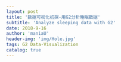```yaml
---
layout: post
title: '数据可视化初探-用G2分析睡眠数据'
subtitle: 'Analyze sleeping data with G2'
date: 2018-9-16
author: 'maniaU'
header-img: 'img/Hole.jpg'
tags: G2 Data-Visualization
catalog: true
---
```


<div id="mountNode"></div>

<div id="pieNode"></div>
<div id="radarNode"></div>
<div id="boxNode"></div>

<script src="/js/moment.js"></script>
<script src="https://gw.alipayobjects.com/os/antv/pkg/_antv.g2-3.2.8/dist/g2.min.js"></script>
<script src="https://gw.alipayobjects.com/os/antv/pkg/_antv.data-set-0.9.6/dist/data-set.min.js"></script>
<script>
var lineData = [
  {"month": "2017-1", "avg": 24968.18181818182},
  {"month": "2017-2", "avg": 25082.222222222223},
  {"month": "2017-3", "avg": 24936.774193548386},
  {"month": "2017-4", "avg": 24396},
  {"month": "2017-5", "avg": 25714.285714285714},
  {"month": "2017-6", "avg": 22760},
  {"month": "2017-7", "avg": 23498},
  {"month": "2017-8", "avg": 23178},
  {"month": "2017-9", "avg": 23198.571428571428},
  {"month": "2017-10", "avg": 23547.09677419355},
  {"month": "2017-11", "avg": 24668.88888888889},
  {"month": "2017-12", "avg": 25668.387096774193},
  {"month": "2018-1", "avg": 24514.83870967742},
  {"month": "2018-2", "avg": 24722.068965517243},
  {"month": "2018-3", "avg": 22894.736842105263},
  {"month": "2018-4", "avg": 25377.777777777777},
  {"month": "2018-5", "avg": 23483.571428571428},
  {"month": "2018-6", "avg": 21836},
  {"month": "2018-7", "avg": 21698.709677419356},
  {"month": "2018-8", "avg": 23662.758620689656}
]

var chart = new G2.Chart({
      container: "mountNode",
      forceFit: true,
      padding: [20, 20, 40, 30]
    });
    var newData = lineData.map(element => {
      element.avg = Number((element.avg / 3600).toFixed(2));
      var duration = moment.duration(element.avg * 1000);
      element.timeString = `${
        duration.get("hours") ? duration.get("hours") + "小时" : ""
      }${
        duration.get("minutes") ? duration.get("minutes") + "分" : ""
      }${duration.get("seconds")}`;
      return element;
    });
    chart.source(newData);
    chart.scale("avg", {
      min: 5,
      max: 8,
      alias: "睡眠平均时间(小时)"
    });
    chart.scale("month", {range: [0, 1], alias: "月份", tickCount: 10});
    chart.tooltip();
    chart.line().position("month*avg");
    chart
      .point()
      .position("month*avg")
      .size(4)
      .shape("circle")
      .style({
        stroke: "#fff",
        lineWidth: 1
      });
    chart.render();


var durationData = [
  {"duration": "3小时", "count": 10, "percent": 0.02},
  {"duration": "4小时", "count": 20, "percent": 0.03},
  {"duration": "5小时", "count": 55, "percent": 0.09},
  {"duration": "6小时", "count": 150, "percent": 0.25},
  {"duration": "7小时", "count": 219, "percent": 0.36},
  {"duration": "8小时", "count": 109, "percent": 0.18},
  {"duration": "9小时", "count": 33, "percent": 0.06},
  {"duration": "10小时", "count": 3, "percent": 0.01}
]

var pieChart = new G2.Chart({
      container: "pieNode",
      forceFit: true
    });
    pieChart.source(durationData, {
      percent: {
        formatter: function formatter(val) {
          val = val * 100 + "%";
          return val;
        }
      }
    });
    pieChart.coord("theta", {
      radius: 0.75
    });
    pieChart.tooltip({
      showTitle: false,
      itemTpl:
        '<li><span style="background-color:{color};" class="g2-tooltip-marker"></span>{name}: {value}次</li>'
    });
    pieChart
      .intervalStack()
      .position("percent")
      .color("duration")
      .label("percent", {
        formatter: function formatter(val, item) {
          return item.point.duration + ": " + val;
        }
      })
      .tooltip("duration*count", function(duration, count) {
        return {
          name: duration,
          value: count
        };
      })
      .style({
        lineWidth: 1,
        stroke: "#fff"
      });
    pieChart.render();

var weekdayData = [
  {
    "weekday": "星期一",
    "duration": 25189.53488372093,
    "awakeTime": 727.6744186046511,
    "lightSleepTime": 16702.325581395347,
    "soundSleepTime": 7759.53488372093
  },
  {
    "weekday": "星期二",
    "duration": 23471.566265060243,
    "awakeTime": 612.289156626506,
    "lightSleepTime": 15579.036144578313,
    "soundSleepTime": 7280.240963855422
  },
  {
    "weekday": "星期三",
    "duration": 24564,
    "awakeTime": 708,
    "lightSleepTime": 16171.764705882353,
    "soundSleepTime": 7684.235294117647
  },
  {
    "weekday": "星期四",
    "duration": 23055,
    "awakeTime": 747.1428571428571,
    "lightSleepTime": 15167.857142857143,
    "soundSleepTime": 7140
  },
  {
    "weekday": "星期五",
    "duration": 23456.55172413793,
    "awakeTime": 711.7241379310345,
    "lightSleepTime": 14666.896551724138,
    "soundSleepTime": 8077.931034482759
  },
  {
    "weekday": "星期六",
    "duration": 24133.483146067414,
    "awakeTime": 664.0449438202247,
    "lightSleepTime": 15974.831460674157,
    "soundSleepTime": 7494.606741573034
  },
  {
    "weekday": "星期天",
    "duration": 24564.418604651164,
    "awakeTime": 1017.2093023255813,
    "lightSleepTime": 16012.32558139535,
    "soundSleepTime": 7534.883720930233
  }
]
var newWeekdayData = weekdayData.map(one => {
  one.duration = Number((one.duration / 3600).toFixed(2));
  one.awakeTime = Number((one.awakeTime / 3600).toFixed(2));
  one.lightSleepTime = Number((one.lightSleepTime / 3600).toFixed(2));
  one.soundSleepTime = Number((one.soundSleepTime / 3600).toFixed(2));
  return one;
});
var DataView = DataSet.DataView
var dv = new DataView().source(newWeekdayData);
dv.transform({
  type: "fold",
  fields: ["duration", "lightSleepTime", "soundSleepTime"], // 展开字段集
  key: "weekDay", // key字段
  value: "time" // value字段
});
var radarChart = new G2.Chart({
  container: "radarNode",
  forceFit: true,
  padding: [20, 20, 95, 20]
});
radarChart.source(dv, {
  time: {
    min: 0,
    max: 8
  }
});
radarChart.coord("polar", {
  radius: 0.8
});
radarChart.axis("weekday", {
  line: null,
  tickLine: null,
  grid: {
    lineStyle: {
      lineDash: null
    },
    hideFirstLine: false
  }
});
radarChart.axis("time", {
  line: null,
  tickLine: null,
  grid: {
    type: "polygon",
    lineStyle: {
      lineDash: null
    }
  }
});
radarChart.legend("weekDay", {
  marker: "circle",
  offset: 30
});
radarChart
  .line()
  .position("weekday*time")
  .color("weekDay")
  .size(2);
radarChart
  .point()
  .position("weekday*time")
  .color("weekDay")
  .shape("circle")
  .size(4)
  .style({
    stroke: "#fff",
    lineWidth: 1,
    fillOpacity: 1
  });
radarChart.render();


var boxData = [
  {"startTime": 3.6, "endTime": 9.383333333333333},
  {"startTime": 1.9166666666666665, "endTime": 5.483333333333333},
  {"startTime": 1.25, "endTime": 9.133333333333333},
  {"startTime": 0.7666666666666667, "endTime": 6.016666666666667},
  {"startTime": 0.15, "endTime": 6.983333333333333},
  {"startTime": 1.55, "endTime": 9.316666666666666},
  {"startTime": 3.283333333333333, "endTime": 9.75},
  {"startTime": 2.066666666666667, "endTime": 9.616666666666667},
  {"startTime": 2.6333333333333333, "endTime": 8.55},
  {"startTime": 0.9833333333333333, "endTime": 8.183333333333334},
  {"startTime": 1.3, "endTime": 7.583333333333333},
  {"startTime": 2.966666666666667, "endTime": 9.433333333333334},
  {"startTime": 1.8666666666666667, "endTime": 9.3},
  {"startTime": 2.3833333333333333, "endTime": 8.966666666666667},
  {"startTime": 1.5666666666666667, "endTime": 10.066666666666666},
  {"startTime": 2.3, "endTime": 8.45},
  {"startTime": 0.5333333333333333, "endTime": 8.833333333333334},
  {"startTime": 1.1166666666666667, "endTime": 8.4},
  {"startTime": 0.8333333333333334, "endTime": 9.65},
  {"startTime": 1.6, "endTime": 9.816666666666666},
  {"startTime": 1.95, "endTime": 6.933333333333334},
  {"startTime": 23.7, "endTime": 9.05},
  {"startTime": 3.9833333333333334, "endTime": 11.65},
  {"startTime": 2.8, "endTime": 9.983333333333333},
  {"startTime": 1.1833333333333333, "endTime": 9.783333333333333},
  {"startTime": 2.65, "endTime": 9.966666666666667},
  {"startTime": 2.466666666666667, "endTime": 9.616666666666667},
  {"startTime": 1.1833333333333333, "endTime": 7.516666666666667},
  {"startTime": 1.1833333333333333, "endTime": 7.733333333333333},
  {"startTime": 2.9833333333333334, "endTime": 9.75},
  {"startTime": 1.9, "endTime": 8.45},
  {"startTime": 1.1833333333333333, "endTime": 10.05},
  {"startTime": 2.05, "endTime": 7.733333333333333},
  {"startTime": 1.6666666666666665, "endTime": 9.216666666666667},
  {"startTime": 1.2833333333333332, "endTime": 8.683333333333334},
  {"startTime": 2.3, "endTime": 10.033333333333333},
  {"startTime": 2.2666666666666666, "endTime": 8.4},
  {"startTime": 0.8666666666666667, "endTime": 7.733333333333333},
  {"startTime": 3.75, "endTime": 10.6},
  {"startTime": 1.7833333333333332, "endTime": 10.266666666666667},
  {"startTime": 2.2, "endTime": 7.766666666666667},
  {"startTime": 2.15, "endTime": 8.383333333333333},
  {"startTime": 1.2333333333333334, "endTime": 5.566666666666666},
  {"startTime": 0.9166666666666666, "endTime": 7.9},
  {"startTime": 1.95, "endTime": 8.966666666666667},
  {"startTime": 2.8666666666666667, "endTime": 8.966666666666667},
  {"startTime": 2, "endTime": 10.233333333333333},
  {"startTime": 1.2833333333333332, "endTime": 6.6},
  {"startTime": 23.616666666666667, "endTime": 8.266666666666667},
  {"startTime": 1.05, "endTime": 8.45},
  {"startTime": 0.9333333333333333, "endTime": 8.533333333333333},
  {"startTime": 0.7333333333333333, "endTime": 8.483333333333333},
  {"startTime": 3.066666666666667, "endTime": 9.566666666666666},
  {"startTime": 1.95, "endTime": 8.166666666666666},
  {"startTime": 1.2833333333333332, "endTime": 8.133333333333333},
  {"startTime": 0.75, "endTime": 7.95},
  {"startTime": 23.95, "endTime": 8.483333333333333},
  {"startTime": 1.2166666666666668, "endTime": 8.533333333333333},
  {"startTime": 1.9166666666666665, "endTime": 8.866666666666667},
  {"startTime": 0.9, "endTime": 9.733333333333333},
  {"startTime": 3.2, "endTime": 9.866666666666667},
  {"startTime": 3.8, "endTime": 8.1},
  {"startTime": 0.9833333333333333, "endTime": 8.9},
  {"startTime": 1.7666666666666666, "endTime": 8.5},
  {"startTime": 0.9, "endTime": 7.733333333333333},
  {"startTime": 1.1666666666666667, "endTime": 7.75},
  {"startTime": 1.6666666666666665, "endTime": 9.983333333333333},
  {"startTime": 1.2333333333333334, "endTime": 8.55},
  {"startTime": 0.4166666666666667, "endTime": 7.35},
  {"startTime": 2.0833333333333335, "endTime": 8.266666666666667},
  {"startTime": 2.3666666666666667, "endTime": 8.716666666666667},
  {"startTime": 1.5, "endTime": 8.85},
  {"startTime": 1.85, "endTime": 8.85},
  {"startTime": 1.5666666666666667, "endTime": 9.233333333333333},
  {"startTime": 2.1666666666666665, "endTime": 7.6},
  {"startTime": 1.4, "endTime": 8.316666666666666},
  {"startTime": 3.35, "endTime": 9.083333333333334},
  {"startTime": 0.5666666666666667, "endTime": 5.466666666666667},
  {"startTime": 1.1166666666666667, "endTime": 8.35},
  {"startTime": 1.3333333333333333, "endTime": 8.55},
  {"startTime": 1.6166666666666667, "endTime": 8.533333333333333},
  {"startTime": 2.0833333333333335, "endTime": 11.116666666666667},
  {"startTime": 0.8, "endTime": 8.916666666666666},
  {"startTime": 2.8666666666666667, "endTime": 8.866666666666667},
  {"startTime": 0, "endTime": 8.25},
  {"startTime": 1.0666666666666667, "endTime": 8},
  {"startTime": 1.55, "endTime": 8.7},
  {"startTime": 1.8, "endTime": 8.683333333333334},
  {"startTime": 1.6666666666666665, "endTime": 9.25},
  {"startTime": 0.8666666666666667, "endTime": 8.566666666666666},
  {"startTime": 1.1, "endTime": 8.45},
  {"startTime": 1.7666666666666666, "endTime": 7.866666666666667},
  {"startTime": 2.3333333333333335, "endTime": 9.016666666666667},
  {"startTime": 1.9833333333333334, "endTime": 8.6},
  {"startTime": 1.2166666666666668, "endTime": 8.566666666666666},
  {"startTime": 4.033333333333333, "endTime": 9.65},
  {"startTime": 1.65, "endTime": 7.733333333333333},
  {"startTime": 1.1166666666666667, "endTime": 8.233333333333333},
  {"startTime": 1.3833333333333333, "endTime": 4.666666666666667},
  {"startTime": 0.3333333333333333, "endTime": 8.483333333333333},
  {"startTime": 0.9833333333333333, "endTime": 8.566666666666666},
  {"startTime": 0.95, "endTime": 8.483333333333333},
  {"startTime": 1.0666666666666667, "endTime": 8.616666666666667},
  {"startTime": 0.6166666666666667, "endTime": 6.033333333333333},
  {"startTime": 1.25, "endTime": 6.916666666666667},
  {"startTime": 1.1, "endTime": 8.05},
  {"startTime": 3.2333333333333334, "endTime": 7.716666666666667},
  {"startTime": 0.36666666666666664, "endTime": 6.733333333333333},
  {"startTime": 0.85, "endTime": 8.066666666666666},
  {"startTime": 0.6, "endTime": 6.216666666666667},
  {"startTime": 0.48333333333333334, "endTime": 7.916666666666667},
  {"startTime": 4.3, "endTime": 9.016666666666667},
  {"startTime": 23.833333333333332, "endTime": 8.4},
  {"startTime": 0.16666666666666666, "endTime": 8.433333333333334},
  {"startTime": 1.3333333333333333, "endTime": 8.666666666666666},
  {"startTime": 1.5333333333333332, "endTime": 10.233333333333333},
  {"startTime": 0.31666666666666665, "endTime": 8.45},
  {"startTime": 23.85, "endTime": 7.35},
  {"startTime": 0.23333333333333334, "endTime": 6.933333333333334},
  {"startTime": 0.05, "endTime": 8.316666666666666},
  {"startTime": 2.4333333333333336, "endTime": 8.766666666666667},
  {"startTime": 1.55, "endTime": 8.7},
  {"startTime": 1.85, "endTime": 8.083333333333334},
  {"startTime": 1.5166666666666666, "endTime": 7.866666666666667},
  {"startTime": 23.133333333333333, "endTime": 8.4},
  {"startTime": 1.0666666666666667, "endTime": 8.866666666666667},
  {"startTime": 2.6666666666666665, "endTime": 7.8},
  {"startTime": 1.55, "endTime": 8.55},
  {"startTime": 1.2833333333333332, "endTime": 9.283333333333333},
  {"startTime": 2.0166666666666666, "endTime": 8.4},
  {"startTime": 2.2666666666666666, "endTime": 11.416666666666666},
  {"startTime": 1.15, "endTime": 7.35},
  {"startTime": 1.8333333333333335, "endTime": 7.416666666666667},
  {"startTime": 0.9833333333333333, "endTime": 8.616666666666667},
  {"startTime": 2.4833333333333334, "endTime": 8.516666666666667},
  {"startTime": 1.9166666666666665, "endTime": 8.633333333333333},
  {"startTime": 1.9666666666666668, "endTime": 8.866666666666667},
  {"startTime": 1.4666666666666668, "endTime": 7.983333333333333},
  {"startTime": 1.4666666666666668, "endTime": 8.5},
  {"startTime": 2.75, "endTime": 8.416666666666666},
  {"startTime": 2.25, "endTime": 7.666666666666667},
  {"startTime": 0.7, "endTime": 9.683333333333334},
  {"startTime": 1.75, "endTime": 8.483333333333333},
  {"startTime": 2.75, "endTime": 8.366666666666667},
  {"startTime": 2.2666666666666666, "endTime": 8.766666666666667},
  {"startTime": 2.7666666666666666, "endTime": 8.8},
  {"startTime": 2.1166666666666667, "endTime": 9.033333333333333},
  {"startTime": 3.3166666666666664, "endTime": 8.816666666666666},
  {"startTime": 2.95, "endTime": 9.483333333333333},
  {"startTime": 1.8333333333333335, "endTime": 8.683333333333334},
  {"startTime": 4.033333333333333, "endTime": 8.75},
  {"startTime": 2.033333333333333, "endTime": 8.966666666666667},
  {"startTime": 1.7833333333333332, "endTime": 8.333333333333334},
  {"startTime": 4.616666666666667, "endTime": 9.133333333333333},
  {"startTime": 0.95, "endTime": 8.116666666666667},
  {"startTime": 2.8, "endTime": 7.733333333333333},
  {"startTime": 1, "endTime": 8.683333333333334},
  {"startTime": 3.2, "endTime": 8.483333333333333},
  {"startTime": 1.45, "endTime": 8.383333333333333},
  {"startTime": 1.4166666666666667, "endTime": 4.716666666666667},
  {"startTime": 3.3166666666666664, "endTime": 8.233333333333333},
  {"startTime": 1.8333333333333335, "endTime": 8.9},
  {"startTime": 2.8166666666666664, "endTime": 9.4},
  {"startTime": 1.1833333333333333, "endTime": 9},
  {"startTime": 1.95, "endTime": 8.666666666666666},
  {"startTime": 1.6166666666666667, "endTime": 8.616666666666667},
  {"startTime": 0.9833333333333333, "endTime": 7.266666666666667},
  {"startTime": 0.9833333333333333, "endTime": 8.466666666666667},
  {"startTime": 3.65, "endTime": 9.9},
  {"startTime": 1.2333333333333334, "endTime": 7.9},
  {"startTime": 1.0833333333333333, "endTime": 8.283333333333333},
  {"startTime": 0.75, "endTime": 8.25},
  {"startTime": 0.7666666666666667, "endTime": 8.333333333333334},
  {"startTime": 1.05, "endTime": 8.316666666666666},
  {"startTime": 2.4166666666666665, "endTime": 8.55},
  {"startTime": 0.9166666666666666, "endTime": 8.233333333333333},
  {"startTime": 1.95, "endTime": 9.916666666666666},
  {"startTime": 1.8166666666666667, "endTime": 8.7},
  {"startTime": 0.95, "endTime": 8.25},
  {"startTime": 1.9333333333333333, "endTime": 7.683333333333334},
  {"startTime": 3.3666666666666667, "endTime": 8.733333333333333},
  {"startTime": 3.0166666666666666, "endTime": 8.65},
  {"startTime": 2.7, "endTime": 8.266666666666667},
  {"startTime": 2.75, "endTime": 8.45},
  {"startTime": 1.85, "endTime": 8.883333333333333},
  {"startTime": 1.6833333333333333, "endTime": 8.766666666666667},
  {"startTime": 1.6333333333333333, "endTime": 8.983333333333333},
  {"startTime": 1.15, "endTime": 8.266666666666667},
  {"startTime": 2.4333333333333336, "endTime": 8.9},
  {"startTime": 2.25, "endTime": 7.033333333333333},
  {"startTime": 1.9333333333333333, "endTime": 8.716666666666667},
  {"startTime": 3.066666666666667, "endTime": 7.766666666666667},
  {"startTime": 1.5333333333333332, "endTime": 8.066666666666666},
  {"startTime": 2.8333333333333335, "endTime": 8.366666666666667},
  {"startTime": 1.75, "endTime": 8.516666666666667},
  {"startTime": 2.216666666666667, "endTime": 8.566666666666666},
  {"startTime": 3.2333333333333334, "endTime": 8.866666666666667},
  {"startTime": 1, "endTime": 8.616666666666667},
  {"startTime": 1.7166666666666668, "endTime": 6.283333333333333},
  {"startTime": 1.25, "endTime": 8.816666666666666},
  {"startTime": 2.4, "endTime": 8.85},
  {"startTime": 2.5666666666666664, "endTime": 8.75},
  {"startTime": 3.1333333333333333, "endTime": 8.9},
  {"startTime": 3.2333333333333334, "endTime": 9.733333333333333},
  {"startTime": 2.3166666666666664, "endTime": 7.816666666666666},
  {"startTime": 4.066666666666666, "endTime": 9.066666666666666},
  {"startTime": 4.05, "endTime": 8.9},
  {"startTime": 1.9166666666666665, "endTime": 9.466666666666667},
  {"startTime": 0.5333333333333333, "endTime": 8.95},
  {"startTime": 3.6166666666666667, "endTime": 8.283333333333333},
  {"startTime": 23.75, "endTime": 7.833333333333333},
  {"startTime": 1.1666666666666667, "endTime": 8.133333333333333},
  {"startTime": 0.5666666666666667, "endTime": 8.916666666666666},
  {"startTime": 3.3666666666666667, "endTime": 10.133333333333333},
  {"startTime": 1.75, "endTime": 8.183333333333334},
  {"startTime": 3.05, "endTime": 8.216666666666667},
  {"startTime": 3.066666666666667, "endTime": 9.1},
  {"startTime": 0.9833333333333333, "endTime": 8.116666666666667},
  {"startTime": 0.7333333333333333, "endTime": 8.1},
  {"startTime": 0.08333333333333333, "endTime": 8.333333333333334},
  {"startTime": 1.2666666666666666, "endTime": 7.85},
  {"startTime": 22.566666666666666, "endTime": 3.4166666666666665},
  {"startTime": 4.8, "endTime": 9.166666666666666},
  {"startTime": 2.85, "endTime": 9.783333333333333},
  {"startTime": 1.3833333333333333, "endTime": 8.466666666666667},
  {"startTime": 0.6833333333333333, "endTime": 8.266666666666667},
  {"startTime": 1.4833333333333334, "endTime": 7.583333333333333},
  {"startTime": 1.9333333333333333, "endTime": 8.016666666666667},
  {"startTime": 1.2333333333333334, "endTime": 8.333333333333334},
  {"startTime": 2.8, "endTime": 7.616666666666667},
  {"startTime": 0.13333333333333333, "endTime": 7.066666666666666},
  {"startTime": 0.7666666666666667, "endTime": 8.383333333333333},
  {"startTime": 1, "endTime": 8.616666666666667},
  {"startTime": 0.9, "endTime": 8.483333333333333},
  {"startTime": 2, "endTime": 7.866666666666667},
  {"startTime": 1.7833333333333332, "endTime": 6.916666666666667},
  {"startTime": 0.6666666666666666, "endTime": 7.433333333333334},
  {"startTime": 1.5666666666666667, "endTime": 10.25},
  {"startTime": 1.3833333333333333, "endTime": 7.816666666666666},
  {"startTime": 1.1333333333333333, "endTime": 8.016666666666667},
  {"startTime": 1.3666666666666667, "endTime": 8.433333333333334},
  {"startTime": 2.216666666666667, "endTime": 9.05},
  {"startTime": 1.5, "endTime": 9.033333333333333},
  {"startTime": 2.283333333333333, "endTime": 9.683333333333334},
  {"startTime": 1.45, "endTime": 8.8},
  {"startTime": 3.283333333333333, "endTime": 9.316666666666666},
  {"startTime": 4.016666666666667, "endTime": 9.05},
  {"startTime": 1.0333333333333334, "endTime": 8.05},
  {"startTime": 1.65, "endTime": 8.116666666666667},
  {"startTime": 23.066666666666666, "endTime": 5.95},
  {"startTime": 0.8833333333333333, "endTime": 8.183333333333334},
  {"startTime": 2.533333333333333, "endTime": 8.316666666666666},
  {"startTime": 3.0166666666666666, "endTime": 8.45},
  {"startTime": 0.9, "endTime": 4.4},
  {"startTime": 4.816666666666666, "endTime": 8.833333333333334},
  {"startTime": 3.25, "endTime": 8.6},
  {"startTime": 1.0666666666666667, "endTime": 8.816666666666666},
  {"startTime": 2.7333333333333334, "endTime": 10.183333333333334},
  {"startTime": 1.5, "endTime": 8.383333333333333},
  {"startTime": 1.95, "endTime": 5.4},
  {"startTime": 0.4666666666666667, "endTime": 6.583333333333333},
  {"startTime": 1.25, "endTime": 6.65},
  {"startTime": 2.1, "endTime": 8.783333333333333},
  {"startTime": 1.5166666666666666, "endTime": 6.016666666666667},
  {"startTime": 1.2166666666666668, "endTime": 5.766666666666667},
  {"startTime": 0.016666666666666666, "endTime": 9.016666666666667},
  {"startTime": 3.3833333333333333, "endTime": 8.6},
  {"startTime": 1.3, "endTime": 8.483333333333333},
  {"startTime": 0.7166666666666667, "endTime": 8.333333333333334},
  {"startTime": 1.55, "endTime": 8.283333333333333},
  {"startTime": 1.5, "endTime": 9.45},
  {"startTime": 0.7166666666666667, "endTime": 8.033333333333333},
  {"startTime": 1.0666666666666667, "endTime": 8.516666666666667},
  {"startTime": 1.45, "endTime": 8.066666666666666},
  {"startTime": 1.8, "endTime": 8.716666666666667},
  {"startTime": 2.4166666666666665, "endTime": 8.8},
  {"startTime": 1.9333333333333333, "endTime": 10.55},
  {"startTime": 3.8666666666666667, "endTime": 9.416666666666666},
  {"startTime": 2.6833333333333336, "endTime": 8.6},
  {"startTime": 0.45, "endTime": 7.583333333333333},
  {"startTime": 1.0833333333333333, "endTime": 7.233333333333333},
  {"startTime": 1.5166666666666666, "endTime": 7.716666666666667},
  {"startTime": 0.9666666666666667, "endTime": 8.2},
  {"startTime": 1.0333333333333334, "endTime": 7.2},
  {"startTime": 2.4333333333333336, "endTime": 8.65},
  {"startTime": 1.35, "endTime": 7.966666666666667},
  {"startTime": 3.1333333333333333, "endTime": 8.933333333333334},
  {"startTime": 3.1, "endTime": 7.15},
  {"startTime": 0.8333333333333334, "endTime": 8.35},
  {"startTime": 0.7666666666666667, "endTime": 7.45},
  {"startTime": 0.85, "endTime": 7.6},
  {"startTime": 0.38333333333333336, "endTime": 7.566666666666666},
  {"startTime": 1.1333333333333333, "endTime": 7.416666666666667},
  {"startTime": 1.0166666666666666, "endTime": 7.6},
  {"startTime": 1.8166666666666667, "endTime": 8.85},
  {"startTime": 23.916666666666668, "endTime": 8.366666666666667},
  {"startTime": 1.75, "endTime": 8.2},
  {"startTime": 2.6333333333333333, "endTime": 9.266666666666667},
  {"startTime": 1.75, "endTime": 8.283333333333333},
  {"startTime": 23.733333333333334, "endTime": 8.283333333333333},
  {"startTime": 2.1, "endTime": 8.15},
  {"startTime": 1.5166666666666666, "endTime": 7.15},
  {"startTime": 1.8833333333333333, "endTime": 8.516666666666667},
  {"startTime": 1.6166666666666667, "endTime": 8.733333333333333},
  {"startTime": 1.6666666666666665, "endTime": 7.966666666666667},
  {"startTime": 23.5, "endTime": 7.133333333333334},
  {"startTime": 0.18333333333333332, "endTime": 7.5},
  {"startTime": 0.38333333333333336, "endTime": 8.35},
  {"startTime": 2.2, "endTime": 8.5},
  {"startTime": 22.133333333333333, "endTime": 5.733333333333333},
  {"startTime": 2.6, "endTime": 8.916666666666666},
  {"startTime": 0.7833333333333333, "endTime": 8.383333333333333},
  {"startTime": 1.0166666666666666, "endTime": 7.066666666666666},
  {"startTime": 1.05, "endTime": 8.85},
  {"startTime": 1.7333333333333334, "endTime": 8.766666666666667},
  {"startTime": 1.55, "endTime": 7.883333333333333},
  {"startTime": 0.9833333333333333, "endTime": 7.933333333333334},
  {"startTime": 0.65, "endTime": 8.566666666666666},
  {"startTime": 0.5333333333333333, "endTime": 8.85},
  {"startTime": 23.7, "endTime": 6.55},
  {"startTime": 3.5, "endTime": 9.533333333333333},
  {"startTime": 1.5166666666666666, "endTime": 7.65},
  {"startTime": 1.3, "endTime": 9.383333333333333},
  {"startTime": 0.7, "endTime": 9.283333333333333},
  {"startTime": 4.15, "endTime": 8.733333333333333},
  {"startTime": 0.6166666666666667, "endTime": 8.35},
  {"startTime": 0.65, "endTime": 7.233333333333333},
  {"startTime": 2.6, "endTime": 7.766666666666667},
  {"startTime": 23.333333333333332, "endTime": 7.016666666666667},
  {"startTime": 23.533333333333335, "endTime": 9.916666666666666},
  {"startTime": 1.3, "endTime": 8.533333333333333},
  {"startTime": 4.45, "endTime": 8.666666666666666},
  {"startTime": 0.55, "endTime": 8.95},
  {"startTime": 1.7333333333333334, "endTime": 8.15},
  {"startTime": 0.8833333333333333, "endTime": 9},
  {"startTime": 0.45, "endTime": 7.333333333333333},
  {"startTime": 0.65, "endTime": 9.633333333333333},
  {"startTime": 0.36666666666666664, "endTime": 9.683333333333334},
  {"startTime": 0.5666666666666667, "endTime": 7.533333333333333},
  {"startTime": 1.5166666666666666, "endTime": 8.316666666666666},
  {"startTime": 1.2666666666666666, "endTime": 7.666666666666667},
  {"startTime": 1.0166666666666666, "endTime": 8.75},
  {"startTime": 1.9833333333333334, "endTime": 8.35},
  {"startTime": 1.9833333333333334, "endTime": 6.216666666666667},
  {"startTime": 23.85, "endTime": 8.45},
  {"startTime": 1.7333333333333334, "endTime": 8.766666666666667},
  {"startTime": 1.55, "endTime": 7.883333333333333},
  {"startTime": 0.9833333333333333, "endTime": 7.933333333333334},
  {"startTime": 0.65, "endTime": 8.566666666666666},
  {"startTime": 0.5333333333333333, "endTime": 8.85},
  {"startTime": 23.7, "endTime": 6.55},
  {"startTime": 3.5, "endTime": 9.533333333333333},
  {"startTime": 1.5166666666666666, "endTime": 7.65},
  {"startTime": 1.3, "endTime": 9.383333333333333},
  {"startTime": 0.7, "endTime": 9.283333333333333},
  {"startTime": 4.15, "endTime": 8.733333333333333},
  {"startTime": 0.6166666666666667, "endTime": 8.35},
  {"startTime": 0.65, "endTime": 7.233333333333333},
  {"startTime": 2.6, "endTime": 7.766666666666667},
  {"startTime": 23.333333333333332, "endTime": 7.016666666666667},
  {"startTime": 23.533333333333335, "endTime": 9.916666666666666},
  {"startTime": 1.3, "endTime": 8.533333333333333},
  {"startTime": 4.45, "endTime": 8.666666666666666},
  {"startTime": 0.55, "endTime": 8.95},
  {"startTime": 1.7333333333333334, "endTime": 8.15},
  {"startTime": 0.8833333333333333, "endTime": 9},
  {"startTime": 0.45, "endTime": 7.333333333333333},
  {"startTime": 0.65, "endTime": 9.633333333333333},
  {"startTime": 0.36666666666666664, "endTime": 9.683333333333334},
  {"startTime": 0.5666666666666667, "endTime": 7.533333333333333},
  {"startTime": 1.5166666666666666, "endTime": 8.316666666666666},
  {"startTime": 1.2666666666666666, "endTime": 7.666666666666667},
  {"startTime": 1.0166666666666666, "endTime": 8.75},
  {"startTime": 1.9833333333333334, "endTime": 8.35},
  {"startTime": 1.9833333333333334, "endTime": 6.216666666666667},
  {"startTime": 23.85, "endTime": 8.45},
  {"startTime": 0.9333333333333333, "endTime": 6.783333333333333},
  {"startTime": 0.23333333333333334, "endTime": 8.733333333333333},
  {"startTime": 1.45, "endTime": 8.216666666666667},
  {"startTime": 1.1, "endTime": 8.633333333333333},
  {"startTime": 1.4333333333333333, "endTime": 8.366666666666667},
  {"startTime": 2.2666666666666666, "endTime": 8.133333333333333},
  {"startTime": 23.283333333333335, "endTime": 7.816666666666666},
  {"startTime": 1.55, "endTime": 8.783333333333333},
  {"startTime": 1.2, "endTime": 8.633333333333333},
  {"startTime": 1.1833333333333333, "endTime": 8.95},
  {"startTime": 1.1333333333333333, "endTime": 8.766666666666667},
  {"startTime": 1.6166666666666667, "endTime": 8.416666666666666},
  {"startTime": 3.4333333333333336, "endTime": 9.633333333333333},
  {"startTime": 1.2666666666666666, "endTime": 9.016666666666667},
  {"startTime": 1.0666666666666667, "endTime": 7.366666666666666},
  {"startTime": 2.5166666666666666, "endTime": 8.216666666666667},
  {"startTime": 2, "endTime": 7.533333333333333},
  {"startTime": 1.8, "endTime": 7.816666666666666},
  {"startTime": 2.466666666666667, "endTime": 8.4},
  {"startTime": 1.7833333333333332, "endTime": 8.566666666666666},
  {"startTime": 3.8333333333333335, "endTime": 8.066666666666666},
  {"startTime": 1.8166666666666667, "endTime": 8.55},
  {"startTime": 0.8666666666666667, "endTime": 8.483333333333333},
  {"startTime": 1.55, "endTime": 8.2},
  {"startTime": 2.3333333333333335, "endTime": 8.566666666666666},
  {"startTime": 0.9666666666666667, "endTime": 8.216666666666667},
  {"startTime": 1.1, "endTime": 9.05},
  {"startTime": 1.9, "endTime": 10.283333333333333},
  {"startTime": 2.1166666666666667, "endTime": 8.5},
  {"startTime": 1.3666666666666667, "endTime": 8.066666666666666},
  {"startTime": 3.05, "endTime": 8.95},
  {"startTime": 2.0166666666666666, "endTime": 8.433333333333334},
  {"startTime": 1.45, "endTime": 8.016666666666667},
  {"startTime": 0.8833333333333333, "endTime": 10.6},
  {"startTime": 3.7666666666666666, "endTime": 8.733333333333333},
  {"startTime": 0.8333333333333334, "endTime": 8.416666666666666},
  {"startTime": 0.9333333333333333, "endTime": 8.516666666666667},
  {"startTime": 1.6833333333333333, "endTime": 7.216666666666667},
  {"startTime": 2.4833333333333334, "endTime": 8.283333333333333},
  {"startTime": 1.5833333333333335, "endTime": 8.616666666666667},
  {"startTime": 2.4833333333333334, "endTime": 9.9},
  {"startTime": 2.15, "endTime": 8.9},
  {"startTime": 3.4, "endTime": 9.133333333333333},
  {"startTime": 1.7, "endTime": 8.583333333333334},
  {"startTime": 1.5, "endTime": 8.316666666666666},
  {"startTime": 23.8, "endTime": 10.916666666666666},
  {"startTime": 4.4, "endTime": 10.3},
  {"startTime": 3.283333333333333, "endTime": 8.433333333333334},
  {"startTime": 2.1666666666666665, "endTime": 9.566666666666666},
  {"startTime": 21.9, "endTime": 0.55},
  {"startTime": 2.95, "endTime": 11.183333333333334},
  {"startTime": 23.9, "endTime": 8.3},
  {"startTime": 4.116666666666666, "endTime": 9.083333333333334},
  {"startTime": 1.3333333333333333, "endTime": 8.866666666666667},
  {"startTime": 0.8833333333333333, "endTime": 7.783333333333333},
  {"startTime": 1.3, "endTime": 9.033333333333333},
  {"startTime": 3.3833333333333333, "endTime": 10.516666666666667},
  {"startTime": 2.5833333333333335, "endTime": 8.633333333333333},
  {"startTime": 0.85, "endTime": 8.616666666666667},
  {"startTime": 1.6, "endTime": 9.016666666666667},
  {"startTime": 2.15, "endTime": 8.433333333333334},
  {"startTime": 0.8, "endTime": 8.65},
  {"startTime": 4.416666666666667, "endTime": 8.65},
  {"startTime": 2.2333333333333334, "endTime": 7.916666666666667},
  {"startTime": 0.21666666666666667, "endTime": 7.633333333333333},
  {"startTime": 1.0166666666666666, "endTime": 7.883333333333333},
  {"startTime": 0.15, "endTime": 7.4},
  {"startTime": 1.2, "endTime": 8.133333333333333},
  {"startTime": 0.7833333333333333, "endTime": 8.7},
  {"startTime": 2.066666666666667, "endTime": 9.05},
  {"startTime": 2.85, "endTime": 8.55},
  {"startTime": 0.4166666666666667, "endTime": 7.2},
  {"startTime": 1.2, "endTime": 8.383333333333333},
  {"startTime": 0.5, "endTime": 7.466666666666667},
  {"startTime": 2.6833333333333336, "endTime": 8.5},
  {"startTime": 2.533333333333333, "endTime": 8.733333333333333},
  {"startTime": 4.55, "endTime": 10.233333333333333},
  {"startTime": 3.65, "endTime": 6.733333333333333},
  {"startTime": 2.783333333333333, "endTime": 8.783333333333333},
  {"startTime": 0.5333333333333333, "endTime": 7.133333333333334},
  {"startTime": 2.5166666666666666, "endTime": 8.133333333333333},
  {"startTime": 0.5666666666666667, "endTime": 9.283333333333333},
  {"startTime": 23.85, "endTime": 8.416666666666666},
  {"startTime": 1.95, "endTime": 8.633333333333333},
  {"startTime": 0.18333333333333332, "endTime": 7.316666666666666},
  {"startTime": 0.31666666666666665, "endTime": 8.4},
  {"startTime": 0.5333333333333333, "endTime": 8.316666666666666},
  {"startTime": 1.2666666666666666, "endTime": 8.033333333333333},
  {"startTime": 0.7333333333333333, "endTime": 7.766666666666667},
  {"startTime": 1.75, "endTime": 8.95},
  {"startTime": 1.1666666666666667, "endTime": 9},
  {"startTime": 1.0666666666666667, "endTime": 8.05},
  {"startTime": 1.5, "endTime": 8.283333333333333},
  {"startTime": 2.2, "endTime": 7.5},
  {"startTime": 1.0833333333333333, "endTime": 8.516666666666667},
  {"startTime": 3.15, "endTime": 8.866666666666667},
  {"startTime": 0.9666666666666667, "endTime": 8.933333333333334},
  {"startTime": 0.7333333333333333, "endTime": 8.6},
  {"startTime": 3.033333333333333, "endTime": 8.7},
  {"startTime": 1.7, "endTime": 8.766666666666667},
  {"startTime": 1.3333333333333333, "endTime": 8.816666666666666},
  {"startTime": 1.4333333333333333, "endTime": 8.583333333333334},
  {"startTime": 1.1333333333333333, "endTime": 7.15},
  {"startTime": 0.9666666666666667, "endTime": 8.066666666666666},
  {"startTime": 0.75, "endTime": 7.933333333333334},
  {"startTime": 1.6166666666666667, "endTime": 8.216666666666667},
  {"startTime": 0.8, "endTime": 7.2},
  {"startTime": 0.9666666666666667, "endTime": 8.6},
  {"startTime": 0.31666666666666665, "endTime": 6.933333333333334},
  {"startTime": 0.65, "endTime": 8.083333333333334},
  {"startTime": 2.65, "endTime": 8.716666666666667},
  {"startTime": 1.5833333333333335, "endTime": 7.45},
  {"startTime": 1.9, "endTime": 8.05},
  {"startTime": 0.9, "endTime": 7.35},
  {"startTime": 23.083333333333332, "endTime": 6.783333333333333},
  {"startTime": 0.8666666666666667, "endTime": 7.766666666666667},
  {"startTime": 0.65, "endTime": 7.416666666666667},
  {"startTime": 1.25, "endTime": 7.9},
  {"startTime": 1.3, "endTime": 6.683333333333334},
  {"startTime": 2.3666666666666667, "endTime": 8.233333333333333},
  {"startTime": 2.25, "endTime": 8.283333333333333},
  {"startTime": 0.95, "endTime": 8.183333333333334},
  {"startTime": 20.166666666666668, "endTime": 0.016666666666666666},
  {"startTime": 22.716666666666665, "endTime": 4.816666666666666},
  {"startTime": 22.766666666666666, "endTime": 6.933333333333334},
  {"startTime": 0.6666666666666666, "endTime": 7.05},
  {"startTime": 1.0333333333333334, "endTime": 5.966666666666667},
  {"startTime": 23.083333333333332, "endTime": 4.35},
  {"startTime": 22.733333333333334, "endTime": 5.633333333333333},
  {"startTime": 23.566666666666666, "endTime": 7.533333333333333},
  {"startTime": 23.166666666666668, "endTime": 6.566666666666666},
  {"startTime": 0.7666666666666667, "endTime": 5.566666666666666},
  {"startTime": 21.8, "endTime": 6.95},
  {"startTime": 23.35, "endTime": 5.933333333333334},
  {"startTime": 23.65, "endTime": 7.383333333333334},
  {"startTime": 0.5333333333333333, "endTime": 6.166666666666667},
  {"startTime": 1.4166666666666667, "endTime": 7.483333333333333},
  {"startTime": 0.06666666666666667, "endTime": 2.716666666666667},
  {"startTime": 3.2333333333333334, "endTime": 8.066666666666666},
  {"startTime": 1.8833333333333333, "endTime": 8.033333333333333},
  {"startTime": 1.5166666666666666, "endTime": 7.3},
  {"startTime": 2.216666666666667, "endTime": 8.833333333333334},
  {"startTime": 1.0333333333333334, "endTime": 7.016666666666667},
  {"startTime": 2.1333333333333333, "endTime": 7.666666666666667},
  {"startTime": 1.2666666666666666, "endTime": 7.533333333333333},
  {"startTime": 1.4, "endTime": 8.483333333333333},
  {"startTime": 0.55, "endTime": 7.15},
  {"startTime": 0.13333333333333333, "endTime": 6.783333333333333},
  {"startTime": 1.8166666666666667, "endTime": 8.35},
  {"startTime": 4.05, "endTime": 9.866666666666667},
  {"startTime": 23.816666666666666, "endTime": 2.5166666666666666},
  {"startTime": 1.5666666666666667, "endTime": 9.283333333333333},
  {"startTime": 0.8833333333333333, "endTime": 8.216666666666667},
  {"startTime": 2.8833333333333333, "endTime": 8.066666666666666},
  {"startTime": 2.6166666666666667, "endTime": 7.983333333333333},
  {"startTime": 4.633333333333333, "endTime": 10.083333333333334},
  {"startTime": 3.35, "endTime": 10.3},
  {"startTime": 4.1, "endTime": 10.35},
  {"startTime": 1.8, "endTime": 9.35},
  {"startTime": 0.5, "endTime": 7.65},
  {"startTime": 4.283333333333333, "endTime": 8.55},
  {"startTime": 1.4333333333333333, "endTime": 8.366666666666667},
  {"startTime": 0.5333333333333333, "endTime": 6.95},
  {"startTime": 1.6, "endTime": 8.366666666666667},
  {"startTime": 4, "endTime": 8.866666666666667},
  {"startTime": 4.916666666666667, "endTime": 8.333333333333334},
  {"startTime": 1.9, "endTime": 8.433333333333334},
  {"startTime": 0.18333333333333332, "endTime": 8.216666666666667},
  {"startTime": 1.6333333333333333, "endTime": 8.183333333333334},
  {"startTime": 1.8666666666666667, "endTime": 8.283333333333333},
  {"startTime": 1.0833333333333333, "endTime": 8.6},
  {"startTime": 0.21666666666666667, "endTime": 6.55},
  {"startTime": 1.05, "endTime": 8.05},
  {"startTime": 4.433333333333334, "endTime": 8},
  {"startTime": 0.4666666666666667, "endTime": 3.1166666666666667},
  {"startTime": 4.733333333333333, "endTime": 7.75},
  {"startTime": 0.65, "endTime": 7.516666666666667},
  {"startTime": 1.8666666666666667, "endTime": 9.283333333333333},
  {"startTime": 1.85, "endTime": 9.316666666666666},
  {"startTime": 1.6833333333333333, "endTime": 5.933333333333334},
  {"startTime": 2.1333333333333333, "endTime": 6.966666666666667},
  {"startTime": 2.2333333333333334, "endTime": 7.066666666666666},
  {"startTime": 2.4333333333333336, "endTime": 6.516666666666667},
  {"startTime": 23.75, "endTime": 7.516666666666667},
  {"startTime": 1.9833333333333334, "endTime": 9.45},
  {"startTime": 0.45, "endTime": 7.716666666666667},
  {"startTime": 1.45, "endTime": 7.366666666666666},
  {"startTime": 0.48333333333333334, "endTime": 6.933333333333334},
  {"startTime": 0.7, "endTime": 7.166666666666667},
  {"startTime": 0.7166666666666667, "endTime": 6.783333333333333},
  {"startTime": 23.516666666666666, "endTime": 7.233333333333333},
  {"startTime": 4, "endTime": 9.55},
  {"startTime": 1.9, "endTime": 8.466666666666667},
  {"startTime": 0.13333333333333333, "endTime": 7.316666666666666},
  {"startTime": 1.1, "endTime": 7.883333333333333},
  {"startTime": 1.9166666666666665, "endTime": 7.283333333333333},
  {"startTime": 1.3, "endTime": 7.383333333333334},
  {"startTime": 23.116666666666667, "endTime": 7.35},
  {"startTime": 1.1, "endTime": 8.6},
  {"startTime": 0.35, "endTime": 8.966666666666667},
  {"startTime": 0.11666666666666667, "endTime": 6.416666666666667},
  {"startTime": 0.11666666666666667, "endTime": 7.166666666666667},
  {"startTime": 0.5333333333333333, "endTime": 7.216666666666667},
  {"startTime": 1.8166666666666667, "endTime": 6.9},
  {"startTime": 0.5166666666666667, "endTime": 7.016666666666667},
  {"startTime": 2.3, "endTime": 8.9},
  {"startTime": 0.18333333333333332, "endTime": 9.633333333333333},
  {"startTime": 0.95, "endTime": 7.15},
  {"startTime": 23.633333333333333, "endTime": 7.25},
  {"startTime": 23.8, "endTime": 6.766666666666667},
  {"startTime": 0.13333333333333333, "endTime": 6.816666666666666},
  {"startTime": 23.766666666666666, "endTime": 7.066666666666666},
  {"startTime": 2.4833333333333334, "endTime": 8.8},
  {"startTime": 2.183333333333333, "endTime": 8.516666666666667},
  {"startTime": 0.31666666666666665, "endTime": 7.116666666666666},
  {"startTime": 0.2, "endTime": 6.633333333333333},
  {"startTime": 23.833333333333332, "endTime": 6.783333333333333},
  {"startTime": 0.8666666666666667, "endTime": 7.066666666666666},
  {"startTime": 1.0166666666666666, "endTime": 7.066666666666666},
  {"startTime": 23.616666666666667, "endTime": 7.266666666666667},
  {"startTime": 1.9, "endTime": 6.933333333333334},
  {"startTime": 2.7, "endTime": 7.333333333333333},
  {"startTime": 3.2, "endTime": 7.316666666666666},
  {"startTime": 1.5, "endTime": 7.366666666666666}
]
var ds = new DataSet({
  state: {
    sizeEncoding: false
  }
});
var dv = ds.createView("diamond").source(boxData);
dv.transform({
  type: "map",
  callback(row) {
    // 加工数据后返回新的一行，默认返回行数据本身
    if (row.startTime > 12) {
      row.startTime = row.startTime - 24;
    }
    return row;
  }
});
dv.transform({
  sizeByCount: false, // calculate bin size by binning count
  type: "bin.rectangle",
  fields: ["startTime", "endTime"], // 对应坐标轴上的一个点
  bins: [20, 10]
});

var boxChart = new G2.Chart({
  container: "boxNode",
  forceFit: true,
});
boxChart.source(dv);
boxChart.legend({
  // offset: 40
});
boxChart.axis("x", {
  label: {
    formatter: val => {
      if (val < 0) {
        return Number(val) + 24 + ":00";
      } else {
        return val + ":00";
      }
    }
  }
});
boxChart.axis("y", {
  label: {
    formatter: val => val + ":00"
  }
});
boxChart.tooltip(false);
boxChart
  .polygon()
  .position("x*y")
  .color("count", "#BAE7FF-#1890FF-#0050B3");
boxChart.render();
</script>
